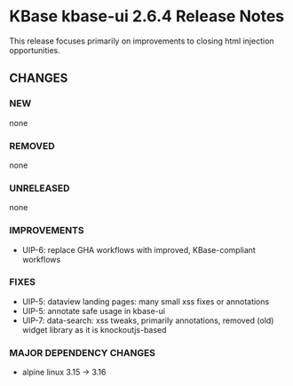 # KBase kbase-ui 2.6.4 Release Notes

This release focuses primarily on improvements to closing html injection opportunities.

## CHANGES

### NEW

none

### REMOVED

none

### UNRELEASED

none

### IMPROVEMENTS

- UIP-6: replace GHA workflows with improved, KBase-compliant workflows

### FIXES

- UIP-5: dataview landing pages: many small xss fixes or annotations
- UIP-5: annotate safe usage in kbase-ui
- UIP-7: data-search: xss tweaks, primarily annotations, removed (old) widget library as it is knockoutjs-based

### MAJOR DEPENDENCY CHANGES

- alpine linux 3.15 -> 3.16 
